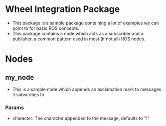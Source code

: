# Wheel Integration Package
- This package is a sample package containing a lot of examples we can point to for basic ROS concepts.
- This package contains a node which acts as a subscriber and a publisher, a common pattern used in most (if not all) ROS nodes.

# Nodes
## my_node
- This is a sample node which appends an exclamation mark to messages it subscribes to

### Params
- character: The character appended to the message, defaults to "!"
